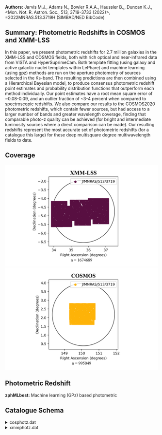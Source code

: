 **Authors:** Jarvis M.J., Adams N., Bowler R.A.A., Haussler B.,, Duncan K.J., <Mon. Not. R. Astron. Soc., 513, 3719-3733 (2022)>, =2022MNRAS.513.3719H (SIMBAD/NED BibCode)

## Summary: Photometric Redshifts in COSMOS and XMM-LSS 

In this paper, we present photometric redshifts for 2.7 million galaxies in the XMM-LSS and COSMOS fields, both with rich optical and near-infrared data from VISTA and HyperSuprimeCam. Both template fitting (using galaxy and active galactic nuclei templates within LePhare) and machine learning (using gpz) methods are run on the aperture photometry of sources selected in the Ks-band. The resulting predictions are then combined using a Hierarchical Bayesian model, to produce consensus photometric redshift point estimates and probability distribution functions that outperform each method individually. Our point estimates have a root mean square error of ~0.08-0.09, and an outlier fraction of ~3-4 percent when compared to spectroscopic redshifts. We also compare our results to the COSMOS2020 photometric redshifts, which contain fewer sources, but had access to a larger number of bands and greater wavelength coverage, finding that comparable photo-z quality can be achieved (for bright and intermediate luminosity sources where a direct comparison can be made). Our resulting redshifts represent the most accurate set of photometric redshifts (for a catalogue this large) for these deep multisquare degree multiwavelength fields to date.
## Coverage
![image](https://raw.githubusercontent.com/joshgithubbin/Sherlock-DDF/refs/heads/main/Catalogue%20Plotting/Catalogues/J-MNRAS-513-3719/Subcatalogues/XMM-LSS/Plots/fieldcover.png)
![image](https://raw.githubusercontent.com/joshgithubbin/Sherlock-DDF/refs/heads/main/Catalogue%20Plotting/Catalogues/J-MNRAS-513-3719/Subcatalogues/COSMOS/Plots/fieldcover.png)
## Photometric Redshift 
 
**zphMLbest:** Machine learning (GPz) based photometric 
 

## Catalogue Schema

<details>
<summary>cosphotz.dat</summary>

| Bytes   | Format   | Units    | Label       | Explanations                               |
|:--------|:---------|:---------|:------------|:-------------------------------------------|
| 1- 18   | F18.14   | deg      | RAdeg       | Celestial right ascension (J2000) (RA2000) |
| 20- 37  | F18.16   | deg      | DEdeg       | Celestial declination (J2000) (DEC2000)    |
| 39- 48  | F10.8    | ---      | zphMLbest   | Machine learning (GPz) based photometric   |
| 50- 57  | F8.6     | ---      | e_zphMLbest | Uncertainty on zphMLbest (photo_z_ML_err)  |
| 59- 78  | F20.18   | ---      | zphTemp     | Template fitting (LePhare) based           |
| 80- 98  | F19.17   | ---      | e_zphTemp   | Uncertainty on zphTemp                     |
| 100-120 | F21.19   | ---      | zphHBbest   | Hybrid (Hierarchical Bayesian combination) |
| 122-141 | E20.18   | ---      | e_zphHBbest | ? Uncertainty on zphHBbest                 |
| 143     | I1       | ---      | Flag        | [0/1] Flag identifying quality of          |
| 145-167 | E23.17   | mW/m2/Hz | FCFHT-u     | ?=-99 u-band flux (from CFHT data)         |
| 169-191 | E23.17   | mW/m2/Hz | FHSC-g      | ?=-99 g-band flux (from HSC data)          |
| 193-215 | E23.17   | mW/m2/Hz | FHSC-r      | ?=-99 r-band flux (from HSC data)          |
| 217-239 | E23.17   | mW/m2/Hz | FHSC-i      | ?=-99 i-band flux (from HSC data)          |
| 241-263 | E23.17   | mW/m2/Hz | FHSC-z      | ?=-99 z-band flux (from HSC data)          |
| 265-287 | E23.17   | mW/m2/Hz | FHSC-y      | ?=-99 y-band flux (from HSC data)          |
| 289-311 | E23.17   | mW/m2/Hz | FVISTA-Y    | ?=-99 Y-band flux (from VISTA data)        |
| 313-335 | E23.17   | mW/m2/Hz | FVISTA-J    | ?=-99 J-band flux (from VISTA data)        |
| 337-359 | E23.17   | mW/m2/Hz | FVISTA-H    | ?=-99 H-band flux (from VISTA data)        |
| 361-383 | E23.17   | mW/m2/Hz | FVISTA-Ks   | ?=-99 Ks-band flux (from VISTA data)       |
| 385-407 | E23.17   | mW/m2/Hz | e_FCFHT-u   | []?=-99 Uncertainty on u-band flux         |
| 409-431 | E23.17   | mW/m2/Hz | e_FHSC-g    | ?=-99 Uncertainty on g-band flux           |
| 433-455 | E23.17   | mW/m2/Hz | e_FHSC-r    | ?=-99 Uncertainty on r-band flux           |
| 457-479 | E23.17   | mW/m2/Hz | e_FHSC-i    | ?=-99 Uncertainty on i-band flux           |
| 481-503 | E23.17   | mW/m2/Hz | e_FHSC-z    | ?=-99 Uncertainty on z-band flux           |
| 505-527 | E23.17   | mW/m2/Hz | e_FHSC-y    | ?=-99 Uncertainty on y-band flux           |
| 529-550 | E22.17   | mW/m2/Hz | e_FVISTA-Y  | Uncertainty on Y-band flux                 |
| 552-573 | E22.17   | mW/m2/Hz | e_FVISTA-J  | Uncertainty on J-band flux                 |
| 575-596 | E22.17   | mW/m2/Hz | e_FVISTA-H  | Uncertainty on H-band flux                 |
| 598-619 | E22.17   | mW/m2/Hz | e_FVISTA-Ks | ? Uncertainty on Ks-band flux              |
</details>

<details>
<summary>xmmphotz.dat</summary>

| Bytes   | Format   | Units    | Label       | Explanations                               |
|:--------|:---------|:---------|:------------|:-------------------------------------------|
| 1- 18   | F18.15   | deg      | RAdeg       | Celestial right ascension (J2000) (RA2000) |
| 20- 38  | F19.16   | deg      | DEdeg       | Celestial declination (J2000) (DEC2000)    |
| 40- 49  | E10.5    | ---      | zphMLbest   | Machine learning (GPz) based photometric   |
| 51- 58  | F8.6     | ---      | e_zphMLbest | Uncertainty on zphMLbest (photo_z_ML_e)    |
| 60- 80  | F21.19   | ---      | zphTemp     | Template fitting (LePhare) based           |
| 82-100  | F19.17   | ---      | e_zphTemp   | Uncertainty on zphTemp (photo_z_TEMP)      |
| 102-122 | F21.19   | ---      | zphHBbest   | Hybrid (Hierarchical Bayesian combination) |
| 124-145 | F22.18   | ---      | e_zphHBbest | ? Uncertainty on zphHBbest (photo_z_HB_e)  |
| 147     | I1       | ---      | Flag        | [0/1] Flag identifying quality of photo-z  |
| 149-172 | E24.1    | mW/m2/Hz | FCFHT-u     | ?=-99 u-band flux (from CFHT data)         |
| 174-197 | E24.17   | mW/m2/Hz | FHSC-g      | ?=-99 g-band flux (from HSC data)          |
| 199-222 | E24.17   | mW/m2/Hz | FHSC-r      | ?=-99 r-band flux (from HSC data)          |
| 224-247 | E24.17   | mW/m2/Hz | FHSC-i      | ?=-99 i-band flux (from HSC data)          |
| 249-272 | E24.17   | mW/m2/Hz | FHSC-z      | ?=-99 z-band flux (from HSC data)          |
| 274-297 | E24.17   | mW/m2/Hz | FHSC-y      | ?=-99 y-band flux (from HSC data)          |
| 299-322 | E24.17   | mW/m2/Hz | FVISTA-Y    | ?=-99 Y-band flux (from VISTA data)        |
| 324-347 | E24.17   | mW/m2/Hz | FVISTA-J    | ?=-99 J-band flux (from VISTA data)        |
| 349-372 | E24.17   | mW/m2/Hz | FVISTA-H    | ?=-99 H-band flux (from VISTA data)        |
| 374-397 | E24.17   | mW/m2/Hz | FVISTA-Ks   | ?=-99 Ks-band flux (from VISTA data)       |
| 399-421 | E23.17   | mW/m2/Hz | e_FCFHT-u   | ?=-99 Uncertainty on u-band flux           |
| 423-445 | E23.17   | mW/m2/Hz | e_FHSC-g    | ?=-99 Uncertainty on g-band flux           |
| 447-469 | E23.17   | mW/m2/Hz | e_FHSC-r    | ?=-99 Uncertainty on r-band flux           |
| 471-493 | E23.17   | mW/m2/Hz | e_FHSC-i    | ?=-99 Uncertainty on i-band flux           |
| 495-517 | E23.17   | mW/m2/Hz | e_FHSC-z    | ?=-99 Uncertainty on z-band flux           |
| 519-541 | E23.17   | mW/m2/Hz | e_FHSC-y    | ?=-99 Uncertainty on y-band flux           |
| 543-564 | E22.17   | mW/m2/Hz | e_FVISTA-Y  | ?=-99 Uncertainty on Y-band flux           |
| 566-587 | E22.17   | mW/m2/Hz | e_FVISTA-J  | ?=-99 Uncertainty on J-band flux           |
| 589-610 | E22.17   | mW/m2/Hz | e_FVISTA-H  | ?=-99 Uncertainty on H-band flux           |
| 612-633 | E22.17   | mW/m2/Hz | e_FVISTA-Ks | ?=-99 Uncertainty on Ks-band flux          |
</details>
